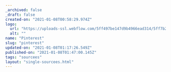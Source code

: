```yaml
---
_archived: false
_draft: false
created-on: "2021-01-08T00:58:29.974Z"
logo:
  url: "https://uploads-ssl.webflow.com/5ff497be147d9b4966ead314/5ff7b2a22096044a90ee624e_endpoints_0082_Pinterest.jpg"
  alt: ""
name: "Pinterest"
slug: "pinterest"
updated-on: "2021-01-08T01:17:26.549Z"
published-on: "2021-01-08T01:47:00.145Z"
tags: "sourcees"
layout: "single-sourcees.html"
---
```




